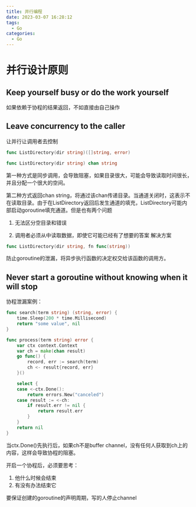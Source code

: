 ```yaml
---
title: 并行编程
date: 2023-03-07 16:28:12
tags:
  - Go
categories:
  - Go
---
```


# 并行设计原则

## Keep yourself busy or do the work yourself

如果依赖于协程的结果返回，不如直接由自己操作

## Leave concurrency to the caller

让并行让调用者去控制

```go
func ListDirectory(dir string)([]string, error)

func ListDirectory(dir string) chan string
```

第一种方式是同步调用，会导致阻塞，如果目录很大，可能会导致读取时间很长，并且分配一个很大的空间。

第二种方式返回chan string，将通过该chan传递目录。当通道关闭时，这表示不在读取目录。由于在ListDirectory返回后发生通道的填充，ListDirectory可能内部启动goroutine填充通道。但是也有两个问题

1. 无法区分空目录和错误

2. 调用者必须从中读取数据，即使它可能已经有了想要的答案
解决方案

```go
func ListDirectory(dir string, fn func(string))
```

   防止goroutine的泄漏，将异步执行函数的决定权交给该函数的调用方。



## Never start a goroutine without knowing when it will stop

协程泄漏案例：

```go
func search(term string) (string, error) {
	time.Sleep(200 * time.Millisecond)
	return "some value", nil
}

func process(term string) error {
	var ctx context.Context
	var ch = make(chan result)
	go func() {
		record, err := search(term)
		ch <- result{record, err}
	}()

	select {
	case <-ctx.Done():
		return errors.New("canceled")
	case result := <-ch:
		if result.err != nil {
			return result.err
		}
	}
	return nil
}

```

当ctx.Done()先执行后，如果ch不是buffer channel，没有任何人获取到ch上的内容，这样会导致协程的阻塞。

开启一个协程后，必须要思考：

1. 他什么时候会结束
2. 有没有办法结束它

要保证创建的goroutine的声明周期，写的人停止channel

